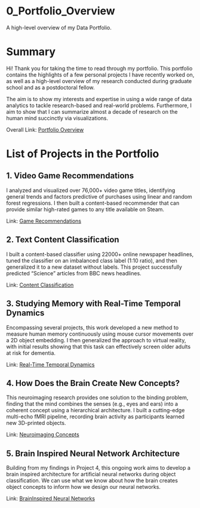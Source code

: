 # 0_Portfolio_Overview
A high-level overview of my Data Portfolio.

# Summary
Hi! Thank you for taking the time to read through my portfolio. This portfolio contains the highlights of a few personal projects I have recently worked on, as well as a high-level overview of my research conducted during graduate school and as a postdoctoral fellow.

The aim is to show my interests and expertise in using a wide range of data analytics to tackle research-based and real-world problems. Furthermore, I aim to show that I can summarize almost a decade of research on the human mind succinctly via visualizations.

Overall Link: [Portfolio Overview](https://aedanyue.files.wordpress.com/2023/08/overview_aedanli-1.pdf)

# List of Projects in the Portfolio

## 1. Video Game Recommendations

I analyzed and visualized over 76,000+ video game titles, identifying general trends and factors predictive of purchases using linear and random forest regressions. I then built a content-based recommender that can provide similar high-rated games to any title available on Steam.

Link: [Game Recommendations](https://aedanyue.files.wordpress.com/2023/08/steamgames-2.pdf)

## 2. Text Content Classification

I built a content-based classifier using 22000+ online newspaper headlines, tuned the classifier on an imbalanced class label (1:10 ratio), and then generalized it to a new dataset without labels. This project successfully predicted “Science” articles from BBC news headlines.

Link: [Content Classification](https://aedanyue.files.wordpress.com/2023/08/textclassification-2.pdf)

## 3. Studying Memory with Real-Time Temporal Dynamics

Encompassing several projects, this work developed a new method to measure human memory continuously using mouse cursor movements over a 2D object embedding. I then generalized the approach to virtual reality, with initial results showing that this task can effectively screen older adults at risk for dementia.

Link: [Real-Time Temporal Dynamics](https://aedanyue.files.wordpress.com/2023/08/project3_ayl.pdf)

## 4. How Does the Brain Create New Concepts?

This neuroimaging research provides one solution to the binding problem, finding that the mind combines the senses (e.g., eyes and ears) into a coherent concept using a hierarchical architecture. I built a cutting-edge multi-echo fMRI pipeline, recording brain activity as participants learned new 3D-printed objects. 

Link: [Neuroimaging Concepts](https://aedanyue.files.wordpress.com/2023/08/project4_ayl.pdf)

## 5. Brain Inspired Neural Network Architecture 

Building from my findings in Project 4, this ongoing work aims to develop a brain inspired architecture for artificial neural networks during object classification. We can use what we know about how the brain creates object concepts to inform how we design our neural networks.

Link: [BrainInspired Neural Networks](https://aedanyue.files.wordpress.com/2023/08/project5_ayl.pdf)
